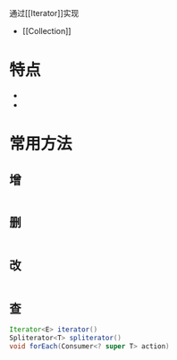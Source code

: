 
通过[[Iterator]]实现

- [[Collection]]

# 特点

- 
- 

# 常用方法

## 增

```Java

```

## 删

```Java

```

## 改

```Java

```

## 查

```Java
Iterator<E> iterator()
Spliterator<T> spliterator()
void forEach(Consumer<? super T> action)
```

